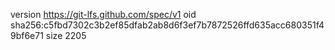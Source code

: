 version https://git-lfs.github.com/spec/v1
oid sha256:c5fbd7302c3b2ef85dfab2ab8d6f3ef7b7872526ffd635acc680351f49bf6e71
size 2205
